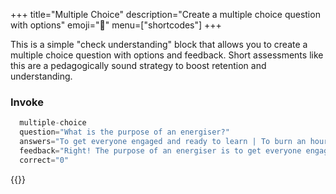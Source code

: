 +++
title="Multiple Choice"
description="Create a multiple choice question with options"
emoji="🤔"
menu=["shortcodes"]
+++

This is a simple "check understanding" block that allows you to create a multiple choice question with options and feedback. Short assessments like this are a pedagogically sound strategy to boost retention and understanding.

### Invoke

```go
  multiple-choice
  question="What is the purpose of an energiser?"
  answers="To get everyone engaged and ready to learn | To burn an hour of the morning | To upset everyone | To make everyone sleepy"
  feedback="Right! The purpose of an energiser is to get everyone engaged and ready to learn. | Think again: what are energisers for? | No, that's not the purpose of an energiser | Not quite! Energisers are meant to wake people up, not make them sleepy."
  correct="0"
```

{{<multiple-choice
question="What is the purpose of an energiser?"
answers="To get everyone engaged and ready to learn | To burn an hour of the morning | To upset everyone | To make everyone sleepy"
feedback="Right! The purpose of an energiser is to get everyone engaged and ready to learn. | Think again: what are energisers for? | No, that's not the purpose of an energiser | Not quite! Energisers are meant to wake people up, not make them sleepy."
correct="0">}}
